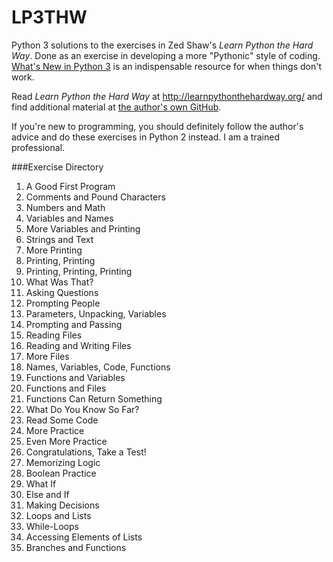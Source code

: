 LP3THW
======

Python 3 solutions to the exercises in Zed Shaw's *Learn Python the Hard Way*. Done as an exercise in developing a more "Pythonic" style of coding. [What's New in Python 3](https://docs.python.org/3/whatsnew/3.0.html) is an indispensable resource for when things don't work.

Read *Learn Python the Hard Way* at http://learnpythonthehardway.org/ and find additional material at [the author's own GitHub](https://github.com/zedshaw/lpthw-study-projects).

If you're new to programming, you should definitely follow the author's advice and do these exercises in Python 2 instead. I am a trained professional.

###Exercise Directory

1. A Good First Program
2. Comments and Pound Characters
3. Numbers and Math
4. Variables and Names
5. More Variables and Printing
6. Strings and Text
7. More Printing
8. Printing, Printing
9. Printing, Printing, Printing
10. What Was That?
11. Asking Questions
12. Prompting People
13. Parameters, Unpacking, Variables
14. Prompting and Passing
15. Reading Files
16. Reading and Writing Files
17. More Files
18. Names, Variables, Code, Functions
19. Functions and Variables
20. Functions and Files
21. Functions Can Return Something
22. What Do You Know So Far?
23. Read Some Code
24. More Practice
25. Even More Practice
26. Congratulations, Take a Test!
27. Memorizing Logic
28. Boolean Practice
29. What If
30. Else and If
31. Making Decisions
32. Loops and Lists
33. While-Loops
34. Accessing Elements of Lists
35. Branches and Functions


